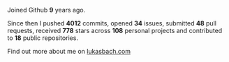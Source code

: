 Joined Github **9** years ago.

Since then I pushed **4012** commits, opened **34** issues, submitted **48** pull requests, received **778** stars across **108** personal projects and contributed to **18** public repositories.

Find out more about me on [lukasbach.com](https://lukasbach.com)
